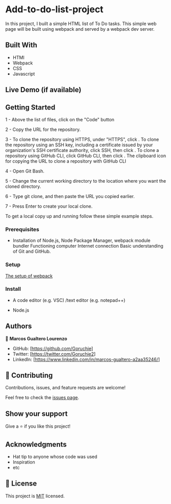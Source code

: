 # Add-to-do-list-project

In this project, I built a simple HTML list of To Do tasks. This simple web page will be built using webpack and served by a webpack dev server.


## Built With

- HTMl
- Webpack
- CSS
- Javascript

## Live Demo (if available)

## Getting Started

1 - Above the list of files, click on the "Code" button

2 - Copy the URL for the repository.

3 - To clone the repository using HTTPS, under "HTTPS", click . To clone the repository using an SSH key, including a certificate issued by your organization's SSH certificate authority, click SSH, then click . To clone a repository using GitHub CLI, click GitHub CLI, then click . The clipboard icon for copying the URL to clone a repository with GitHub CLI

4 - Open Git Bash.

5 - Change the current working directory to the location where you want the cloned directory.

6 - Type git clone, and then paste the URL you copied earlier.

7 - Press Enter to create your local clone.

To get a local copy up and running follow these simple example steps.

### Prerequisites
- Installation of Node.js, Node Package Manager, webpack module bundler
Functioning computer Internet connection Basic understanding of Git and GitHub.

### Setup
[The setup of webpack](https://webpack.js.org/guides/getting-started/)

### Install

- A code editor (e.g. VSC) /text editor (e.g. notepad++)

- Node.js

## Authors

👤 **Marcos Gualtero Lourenzo**

- GitHub: [https://github.com/Goruchie]
- Twitter: [https://twitter.com/Goruchie2]
- LinkedIn: [https://www.linkedin.com/in/marcos-gualtero-a2aa35246/]

## 🤝 Contributing

Contributions, issues, and feature requests are welcome!

Feel free to check the [issues page](../../issues/).

## Show your support

Give a ⭐️ if you like this project!

## Acknowledgments

- Hat tip to anyone whose code was used
- Inspiration
- etc

## 📝 License

This project is [MIT](./LICENSE) licensed.